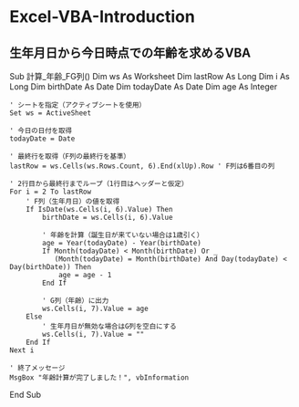 # Excel-VBA-Introduction

## 生年月日から今日時点での年齢を求めるVBA

Sub 計算_年齢_FG列()
    Dim ws As Worksheet
    Dim lastRow As Long
    Dim i As Long
    Dim birthDate As Date
    Dim todayDate As Date
    Dim age As Integer

    ' シートを指定（アクティブシートを使用）
    Set ws = ActiveSheet

    ' 今日の日付を取得
    todayDate = Date

    ' 最終行を取得（F列の最終行を基準）
    lastRow = ws.Cells(ws.Rows.Count, 6).End(xlUp).Row ' F列は6番目の列

    ' 2行目から最終行までループ（1行目はヘッダーと仮定）
    For i = 2 To lastRow
        ' F列（生年月日）の値を取得
        If IsDate(ws.Cells(i, 6).Value) Then
            birthDate = ws.Cells(i, 6).Value

            ' 年齢を計算（誕生日が来ていない場合は1歳引く）
            age = Year(todayDate) - Year(birthDate)
            If Month(todayDate) < Month(birthDate) Or _
               (Month(todayDate) = Month(birthDate) And Day(todayDate) < Day(birthDate)) Then
                age = age - 1
            End If

            ' G列（年齢）に出力
            ws.Cells(i, 7).Value = age
        Else
            ' 生年月日が無効な場合はG列を空白にする
            ws.Cells(i, 7).Value = ""
        End If
    Next i

    ' 終了メッセージ
    MsgBox "年齢計算が完了しました！", vbInformation
End Sub
